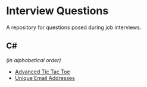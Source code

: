 # Interview Questions

A repository for questions posed during job interviews.

## C#

_(in alphabetical order)_

- [Advanced Tic Tac Toe](./src/InterviewQuestions.CSharp/AdvancedTicTacToe/README.md)
- [Unique Email Addresses](./src/InterviewQuestions.CSharp/UniqueEmailAddresses/README.md)
